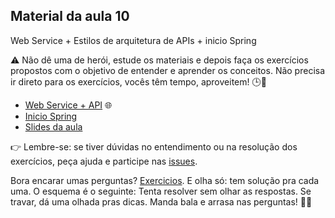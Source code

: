 ## Material da aula 10

Web Service + Estilos de arquitetura de APIs + inicio Spring

:warning: Não dê uma de herói, estude os materiais e depois faça os exercícios propostos com o objetivo de entender e aprender os conceitos. Não precisa ir direto para os exercícios, vocês têm tempo, aproveitem! 🕒📖

- [Web Service + API](web_service.md) 🌐
- [Inicio Spring](https://spring.io/)
- [Slides da aula](https://github.com/SkiereszDiego/Java-Caldeira/blob/18a762b2f153f2098ce7a52bf8df18f1cf1ab2d9/aula10/Aula%2010%20TIC%20webservice_spring.pdf)

:point_right: Lembre-se: se tiver dúvidas no entendimento ou na resolução dos exercícios, peça ajuda e participe nas [issues](https://github.com/SkiereszDiego/Java-Caldeira/issues).

Bora encarar umas perguntas? [Exercicios](https://spring.io/guides/gs/rest-service). E olha só: tem solução pra cada uma. O esquema é o seguinte: Tenta resolver sem olhar as respostas. Se travar, dá uma olhada pras dicas.
Manda bala e arrasa nas perguntas! 💪🚀
